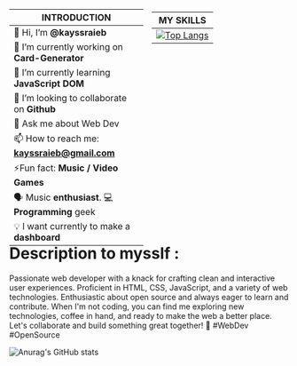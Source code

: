 <div style="display: flex; justify-content: space-between; height: 400px;">

<div style="width: 48%; height: 100%;">

| **INTRODUCTION**                  |
|-----------------------------------|
| 👋 Hi, I’m __@kayssraieb__            |
| 🔭 I’m currently working on **Card-Generator**  |
| 🌱 I’m currently learning **JavaScript DOM**     |
| 👯 I’m looking to collaborate on **Github**      |
| 💬 Ask me about Web Dev                     |
| 📫 How to reach me: **kayssraieb@gmail.com**    |
| ⚡Fun fact: **Music / Video Games**               |
| 🗣️ Music **enthusiast**. 💻 **Programming** geek |
| 💡 I want currently to make a **dashboard**              |

</div>

<div style="width: 48%; height: 100%; text-align: center; margin: 5px;">

| **MY SKILLS**                                              |
|------------------------------------------------------------|
| [![Top Langs](https://github-readme-stats.vercel.app/api/top-langs/?username=kayssraieb&layout=pie)]() |

</div>

</div>



# Description to mysslf :
Passionate web developer with a knack for crafting clean and interactive user experiences. Proficient in HTML, CSS, JavaScript, and a variety of web technologies. Enthusiastic about open source and always eager to learn and contribute. When I'm not coding, you can find me exploring new technologies, coffee in hand, and ready to make the web a better place. Let's collaborate and build something great together! 🚀 #WebDev #OpenSource

![Anurag's GitHub stats](https://github-readme-stats.vercel.app/api?username=kayssraieb&hide=contribs,prs) 
